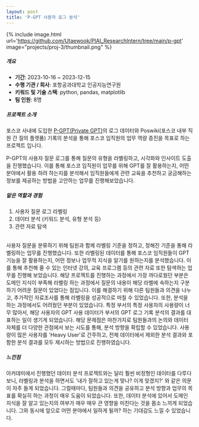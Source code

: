 ```yaml
---
layout: post
title: 'P-GPT 사용자 로그 분석'
---
```



{% include image.html url='https://github.com/Utaewook/PIAI_ResearchIntern/tree/main/p-gpt' image="projects/proj-3/thumbnail.png" %}


##### 개요
- **기간**: 2023-10-16 ~ 2023-12-15
- **수행 기관 / 회사**: 포항공과대학교 인공지능연구원
- **키워드 및 기술 스택**: python, pandas, matplotlib
- **팀 인원**: 8명


##### 프로젝트 소개<br>

 포스코 사내에 도입한 [P-GPT(Private GPT)](https://newsroom.posco.com/kr/%ED%8F%AC%EC%8A%A4%EC%BD%94-%EC%97%85%EB%AC%B4%EC%97%90-%EC%B1%97gpt-%EB%8F%84%EC%9E%85%EC%9C%BC%EB%A1%9C-%EB%94%94%EC%A7%80%ED%84%B8-%ED%98%81%EC%8B%A0-%EA%B0%80%EC%86%8D%ED%99%94/)의 로그 데이터와 Poswiki(포스코 내부 직원 간 질의 플랫폼) 기록의 분석을 통해 포스코 임직원의 업무 역량 증진을 목표로 하는 프로젝트 입니다.<br>

 P-GPT의 사용자 질문 로그를 통해 질문의 유형을 라벨링하고, 시각화와 인사이트 도출을 진행했습니다. 이를 통해 포스코 임직원이 업무를 위해 GPT를 잘 활용하는지, 어떤 분야에서 활용 하려 하는지를 분석해서 임직원들에게 관련 교육을 추천하고 궁금해하는 정보를 제공하는 방법을 고안하는 업무를 진행해보았습니다.<br>


##### 맡은 역할과 경험<br>
1. 사용자 질문 로그 라벨링
2. 데이터 분석 (키워드 분석, 유형 분석 등)
3. 관련 자료 탐색<br><br>

  사용자 질문을 분류하기 위해 팀원과 함께 라벨링 기준을 정하고, 정해진 기준을 통해 라벨링하는 업무를 진행했습니다. 또한 라벨링된 데이터를 통해 포스코 임직원들이 GPT기능을 잘 활용하는지, 어떤 정보나 업무적 지식을 알기를 원하는지를 분석했습니다. 이를 통해 추천해 줄 수 있는 인터넷 강의, 교육 프로그램 등의 관련 자료 또한 탐색하는 업무를 진행해 보았습니다. 해당 프로젝트를 진행하는 과정에서 가장 까다로웠던 부분은 도메인 지식이 부족해 라벨링 하는 과정에서 질문의 내용이 해당 라벨에 속하는지 구분하기 어려운 질문이 있었다는 점입니다. 이를 해결하기 위해 다른 팀원들과 의견을 나누고, 추가적인 자료조사를 통해 라벨링을 성공적으로 마칠 수 있었습니다. 또한, 분석을 하는 과정에서도 어려웠던 부분이 있었습니다. 특정 부서의 특정 사용자의 사용량이 너무 많아서, 해당 사용자의 GPT 사용 데이터가 부서의 GPT 로그 기록 분석의 결과를 대표하는 일이 생기게 되었습니다. 해당 문제점은 마찬가지로 팀원들과의 논의와 데이터 자체를 더 다양한 관점에서 보는 시도를 통해, 분석 방향을 확립할 수 있었습니다. 사용량이 많은 사용자를 'Heavy User'로 간주하고, 전체 데이터에서 제외한 분석 결과와 포함한 분석 결과를 모두 제시하는 방법으로 진행하였습니다.


##### 느낀점<br>

  아카데미에서 진행했던 데이터 분석 프로젝트와는 달리 훨씬 비정형인 데이터를 다루다보니, 라벨링과 분석을 하면서도 '내가 잘하고 있는게 맞나? 이게 맞겠지?' 와 같은 의문이 자주 들게 되었습니다. 그럴때마다, 팀원들과 의견을 공유하고 분석 방향과 업무의 목표를 확실히 하는 과정이 매우 도움이 되었습니다. 또한, 데이터 분석에 있어서 도메인 지식을 잘 알고 있는지의 여부가 매우 매우 큰 영향을 미친다는 것을 몸소 느끼게 되었습니다. 그와 동시에 앞으로 어떤 분야에서 일하게 될까? 하는 기대감도 느낄 수 있었습니다.